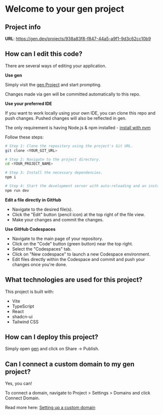 # Welcome to your gen project

## Project info

**URL**: https://gen.dev/projects/938a83f8-f847-44a5-a9f1-9d3c62cc10b9

## How can I edit this code?

There are several ways of editing your application.

**Use gen**

Simply visit the [gen Project](https://gen.dev/projects/938a83f8-f847-44a5-a9f1-9d3c62cc10b9) and start prompting.

Changes made via gen will be committed automatically to this repo.

**Use your preferred IDE**

If you want to work locally using your own IDE, you can clone this repo and push changes. Pushed changes will also be reflected in gen.

The only requirement is having Node.js & npm installed - [install with nvm](https://github.com/nvm-sh/nvm#installing-and-updating)

Follow these steps:

```sh
# Step 1: Clone the repository using the project's Git URL.
git clone <YOUR_GIT_URL>

# Step 2: Navigate to the project directory.
cd <YOUR_PROJECT_NAME>

# Step 3: Install the necessary dependencies.
npm i

# Step 4: Start the development server with auto-reloading and an instant preview.
npm run dev
```

**Edit a file directly in GitHub**

- Navigate to the desired file(s).
- Click the "Edit" button (pencil icon) at the top right of the file view.
- Make your changes and commit the changes.

**Use GitHub Codespaces**

- Navigate to the main page of your repository.
- Click on the "Code" button (green button) near the top right.
- Select the "Codespaces" tab.
- Click on "New codespace" to launch a new Codespace environment.
- Edit files directly within the Codespace and commit and push your changes once you're done.

## What technologies are used for this project?

This project is built with:

- Vite
- TypeScript
- React
- shadcn-ui
- Tailwind CSS

## How can I deploy this project?

Simply open [gen](https://gen.dev/projects/938a83f8-f847-44a5-a9f1-9d3c62cc10b9) and click on Share -> Publish.

## Can I connect a custom domain to my gen project?

Yes, you can!

To connect a domain, navigate to Project > Settings > Domains and click Connect Domain.

Read more here: [Setting up a custom domain](https://docs.gen.dev/tips-tricks/custom-domain#step-by-step-guide)
